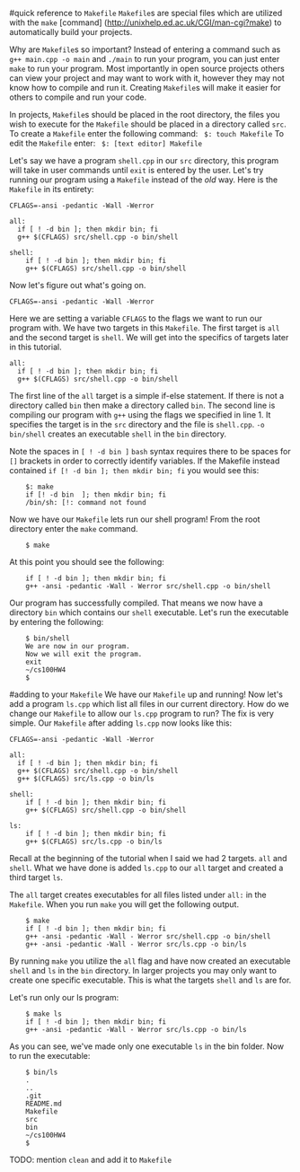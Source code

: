 #quick reference to ```Makefile```
```Makefile```s are special files which are utilized with the ```make``` [command] (http://unixhelp.ed.ac.uk/CGI/man-cgi?make) to automatically build your projects.

Why are ```Makefile```s so important? Instead of entering a command such as ```g++ main.cpp -o main``` and ```./main``` to run your program, you can just enter ```make``` to run your program. Most importantly in open source projects others can view your project and may want to work with it, however they may not know how to compile and run it. Creating ```Makefile```s will make it easier for others to compile and run your code.

In projects, ```Makefile```s should be placed in the root directory, the files you wish to execute for the ```Makefile``` should be placed in a directory called ```src```. To create a ```Makefile``` enter the following command:
```	$: touch Makefile```
To edit the ```Makefile``` enter:
``` $: [text editor] Makefile```

Let's say we have a program ```shell.cpp``` in our ```src``` directory, this program will take in user commands until ```exit``` is entered by the user. Let's try running our program using a ```Makefile``` instead of the *old* way. Here is the ```Makefile``` in its entirety:

```
CFLAGS=-ansi -pedantic -Wall -Werror

all:
  if [ ! -d bin ]; then mkdir bin; fi
  g++ $(CFLAGS) src/shell.cpp -o bin/shell

shell: 
	if [ ! -d bin ]; then mkdir bin; fi
	g++ $(CFLAGS) src/shell.cpp -o bin/shell
```

Now let's figure out what's going on.
```
CFLAGS=-ansi -pedantic -Wall -Werror
```
Here we are setting a variable ```CFLAGS``` to the flags we want to run our program with.
We have two targets in this ```Makefile```. The first target is ```all``` and the second target is ```shell```. We will get into the specifics of targets later in this tutorial.

```
all:
  if [ ! -d bin ]; then mkdir bin; fi
  g++ $(CFLAGS) src/shell.cpp -o bin/shell
```
The first line of the ```all``` target is a simple if-else statement. If there is not a directory called ```bin``` then make a directory called ```bin```. 
The second line is compiling our program with ```g++``` using the flags we specified in line 1. It specifies the target is in the ```src``` directory and the file is ```shell.cpp```. ```-o bin/shell``` creates an executable ```shell``` in the ```bin``` directory. 

Note the spaces in ```[ ! -d bin ]``` ```bash``` syntax requires there to be spaces for ```[]``` brackets in order to correctly identify variables. If the Makefile instead contained ```if [! -d bin ]; then mkdir bin; fi``` you would see this:

```
	$: make
	if [! -d bin  ]; then mkdir bin; fi
	/bin/sh: [!: command not found
```

Now we have our ```Makefile``` lets run our shell program! From the root directory enter the ```make``` command.

```	
	$ make
```

At this point you should see the following:

```
	if [ ! -d bin ]; then mkdir bin; fi
	g++ -ansi -pedantic -Wall - Werror src/shell.cpp -o bin/shell
```

Our program has successfully compiled. That means we now have a directory ```bin``` which contains our ```shell``` executable. Let's run the executable by entering the following:

```
	$ bin/shell
	We are now in our program. 
	Now we will exit the program.
	exit
	~/cs100HW4
	$ 
```

#adding to your ```Makefile```
We have our ```Makefile``` up and running! Now let's add a program ```ls.cpp``` which list all files in our current directory. How do we change our ```Makefile``` to allow our ```ls.cpp``` program to run? The fix is very simple. Our ```Makefile``` after adding ```ls.cpp``` now looks like this: 

```
CFLAGS=-ansi -pedantic -Wall -Werror

all:
  if [ ! -d bin ]; then mkdir bin; fi
  g++ $(CFLAGS) src/shell.cpp -o bin/shell
  g++ $(CFLAGS) src/ls.cpp -o bin/ls

shell: 
	if [ ! -d bin ]; then mkdir bin; fi
	g++ $(CFLAGS) src/shell.cpp -o bin/shell

ls: 
	if [ ! -d bin ]; then mkdir bin; fi
	g++ $(CFLAGS) src/ls.cpp -o bin/ls
```

Recall at the beginning of the tutorial when I said we had 2 targets. ```all``` and ```shell```. What we have done is added ```ls.cpp``` to our ```all``` target and created a third target ```ls```.

The ```all``` target creates executables for all files listed under ```all:``` in the ```Makefile```. When you run ```make``` you will get the following output.

```
	$ make
	if [ ! -d bin ]; then mkdir bin; fi
	g++ -ansi -pedantic -Wall - Werror src/shell.cpp -o bin/shell
	g++ -ansi -pedantic -Wall - Werror src/ls.cpp -o bin/ls
```

By running ```make``` you utilize the ```all``` flag and have now created an executable ```shell``` and ```ls``` in the ```bin``` directory. In larger projects you may only want to create one specific executable. This is what the targets ```shell``` and ```ls``` are for.  

Let's run only our ls program:

```
	$ make ls
	if [ ! -d bin ]; then mkdir bin; fi
	g++ -ansi -pedantic -Wall - Werror src/ls.cpp -o bin/ls
```

As you can see, we've made only one executable ```ls``` in the bin folder. Now to run the executable:
```
	$ bin/ls
	.
	..
	.git
	README.md
	Makefile
	src
	bin
	~/cs100HW4
	$
```

TODO: mention ```clean``` and add it to ```Makefile```
